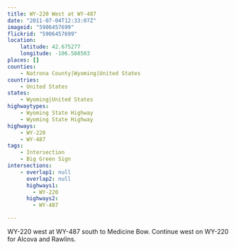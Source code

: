 ```yaml
---
title: WY-220 West at WY-487
date: "2011-07-04T12:33:07Z"
imageid: "5906457699"
flickrid: "5906457699"
location:
    latitude: 42.675277
    longitude: -106.588503
places: []
counties:
    - Natrona County|Wyoming|United States
countries:
    - United States
states:
    - Wyoming|United States
highwaytypes:
    - Wyoming State Highway
    - Wyoming State Highway
highways:
    - WY-220
    - WY-487
tags:
    - Intersection
    - Big Green Sign
intersections:
    - overlap1: null
      overlap2: null
      highways1:
        - WY-220
      highways2:
        - WY-487

---
```

WY-220 west at WY-487 south to Medicine Bow.  Continue west on WY-220 for Alcova and Rawlins.
